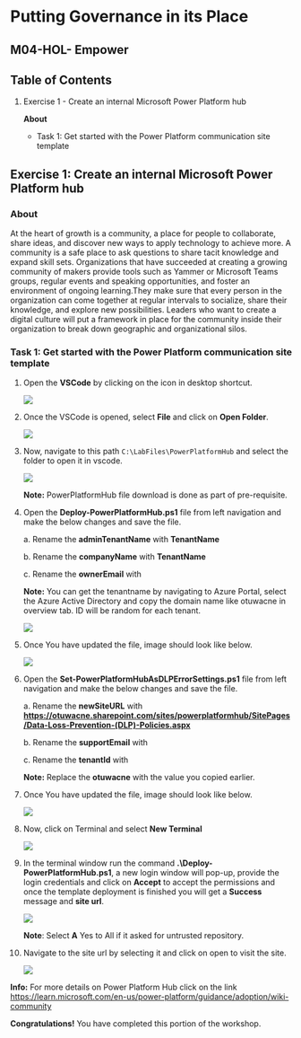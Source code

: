 # Putting Governance in its Place


## M04-HOL- Empower


## Table of Contents


1. Exercise 1 - Create an internal Microsoft Power Platform hub

   **About**
   
   - Task 1: Get started with the Power Platform communication site template


## Exercise 1: Create an internal Microsoft Power Platform hub

### About

At the heart of growth is a community, a place for people to collaborate, share ideas, and discover new ways to apply technology to achieve more. A community is a safe place to ask 
questions to share tacit knowledge and expand skill sets. Organizations that have succeeded at creating a growing community of makers provide tools such as Yammer or Microsoft Teams 
groups, regular events and speaking opportunities, and foster an environment of ongoing learning.They make sure that every person in the organization can come together at regular 
intervals to socialize, share their knowledge, and explore new possibilities. Leaders who want to create a digital culture will put a framework in place for the community inside their 
organization to break down geographic and organizational silos.


### Task 1: Get started with the Power Platform communication site template


1. Open the **VSCode** by clicking on the icon in desktop shortcut.

    ![](../images/M04-1/vscode.png)

2. Once the VSCode is opened, select **File** and click on **Open Folder**.

    ![](../images/M04-1/folder.png)

4. Now, navigate to this path `C:\LabFiles\PowerPlatformHub` and select the folder to open it in vscode.

    ![](../images/M04-1/pphub.png)

   **Note:** PowerPlatformHub file download is done as part of pre-requisite.

6. Open the **Deploy-PowerPlatformHub.ps1** file from left navigation and make the below changes and save the file.

    a. Rename the **adminTenantName** with **TenantName**

    b. Rename the **companyName** with **TenantName**

    c. Rename the **ownerEmail** with **<inject key="AzureAdUserEmail"></inject>**

   **Note:** You can get the tenantname by navigating to Azure Portal, select the Azure Active Directory and copy the domain name like otuwacne in overview tab. ID will be random for 
   each tenant.

     ![](../images/M04-1/aad.png)

8. Once You have updated the file, image should look like below.

    ![](../images/M04-1/deploy-pphub.png)

9. Open the **Set-PowerPlatformHubAsDLPErrorSettings.ps1** file from left navigation and make the below changes and save the file.

     a. Rename the **newSiteURL** with **https://otuwacne.sharepoint.com/sites/powerplatformhub/SitePages/Data-Loss-Prevention-(DLP)-Policies.aspx**

     b. Rename the **supportEmail** with **<inject key="AzureAdUserEmail"></inject>**

     c. Rename the **tenantId** with **<inject key="Tenant ID"></inject>**

   **Note:** Replace the **otuwacne** with the value you copied earlier.

11.  Once You have updated the file, image should look like below.

     ![](../images/M04-1/deploy-pphub.png)

12. Now, click on Terminal and select **New Terminal**
 
    ![](../images/M04-1/terminal.png)

13. In the terminal window run the command **.\Deploy-PowerPlatformHub.ps1**, a new login window will pop-up, provide the login credentials and click on **Accept** to accept the 
    permissions and once the template deployment is finished you will get a **Success** message and **site url**.

     ![](../images/M04-1/pphub-site.png)

    **Note**: Select **A** Yes to All if it asked for untrusted repository.

14. Navigate to the site url by selecting it and click on open to visit the site.

     ![](../images/M04-1/pphub-site1.png)



**Info:** For more details on Power Platform Hub click on the link https://learn.microsoft.com/en-us/power-platform/guidance/adoption/wiki-community



**Congratulations!** You have completed this portion of the workshop.


    
